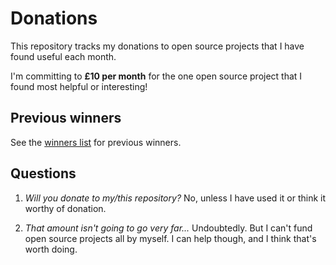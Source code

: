 # Donations

This repository tracks my donations to open source projects that I have found useful each month.

I'm committing to **£10 per month** for the one open source project that I found most helpful or interesting!

## Previous winners

See the [winners list](./winners.md) for previous winners.

## Questions

1. *Will you donate to my/this repository?*
  No, unless I have used it or think it worthy of donation.

2. *That amount isn't going to go very far...*
  Undoubtedly.  But I can't fund open source projects all by myself.  I can help though, and I think that's worth doing.
